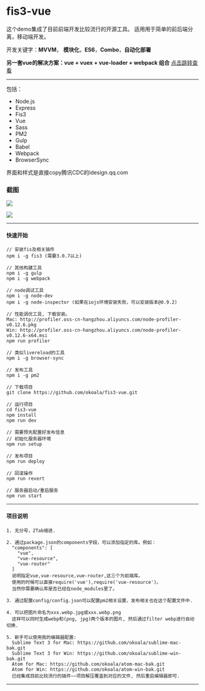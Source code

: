 # fis3-vue

这个demo集成了目前前端开发比较流行的开源工具。
适用用于简单的前后端分离，移动端开发。

开发关键字：**MVVM**， **模块化**，**ES6**，**Combo**，**自动化部署**

**另一套vue的解决方案：vue + vuex + vue-loader + webpack 组合**
[点击跳转查看](https://github.com/okoala/vue-vuex.git)

------

包括：

  * Node.js
  * Express
  * Fis3
  * Vue
  * Sass
  * PM2
  * Gulp
  * Babel
  * Webpack
  * BrowserSync


界面和样式是直接copy腾讯CDC的idesign.qq.com

### 截图

![](http://i1.tietuku.com/8f4dd53803c48148.png)

![](http://i1.tietuku.com/50a4afbf50a549fc.png)

------

#### 快速开始

    // 安装fis及相关插件
    npm i -g fis3 (需要3.0.7以上)

    // 其他构建工具
    npm i -g gulp
    npm i -g webpack

    // node调试工具
    npm i -g node-dev
    npm i -g node-inspector (如果在iojs环境安装失败，可以安装版本@0.9.2)

    // 性能调优工具, 下载安装。
    Mac: http://profiler.oss-cn-hangzhou.aliyuncs.com/node-profiler-v0.12.6.pkg
    Win: http://profiler.oss-cn-hangzhou.aliyuncs.com/node-profiler-v0.12.6-x64.msi
    npm run profiler

    // 类似livereload的工具
    npm i -g browser-sync

    // 发布工具
    npm i -g pm2

    // 下载项目
    git clone https://github.com/okoala/fis3-vue.git

    // 运行项目
    cd fis3-vue
    npm install
    npm run dev

    // 需要预先配置好发布信息
    // 初始化服务器环境
    npm run setup

    // 发布项目
    npm run deploy

    // 回滚操作
    npm run revert

    // 服务器启动/重启服务
    npm run start

------

#### 项目说明
    1. 无分号，2Tab缩进.

    2. 通过package.json的components字段，可以添加指定的库。例如：
      "components": [
        "vue",
        "vue-resource",
        "vue-router"
      ]
      说明指定vue,vue-resource,vue-router,这三个为前端库。
      使用的时候可以直接require('vue'),require('vue-resource')。
      当然你需要确认库是否已经在node_modules里了。

    3. 通过配置config/config.json可以配置pm2相关设置，发布相关也在这个配置文件中.

    4. 可以把图片命名为xxx.webp.jpg或xxx.webp.png
      这样可以同时生成webp和(png, jpg)两个版本的图片, 然后通过filter webp进行自动切换.

    5. 新手可以使用我的编辑器配置:
      Sublime Text 3 for Mac: https://github.com/okoala/sublime-mac-bak.git
      Sublime Text 3 for Win: https://github.com/okoala/sublime-win-bak.git
      Atom for Mac: https://github.com/okoala/atom-mac-bak.git
      Atom for Win: https://github.com/okoala/atom-win-bak.git
      已经集成目前比较流行的插件~~项目解压覆盖到对应的文件, 然后重启编辑器即可.


------
